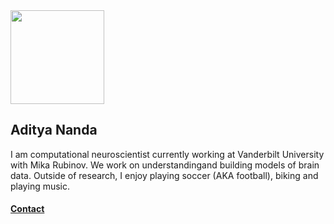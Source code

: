 <img src="vandy.jpg" width="150">

## Aditya Nanda

I am computational neuroscientist currently working at Vanderbilt University with Mika Rubinov. We work on understandingand building models of brain data. Outside of research, I enjoy playing soccer (AKA football), biking and playing music. 

#### [Contact](contact.md)




